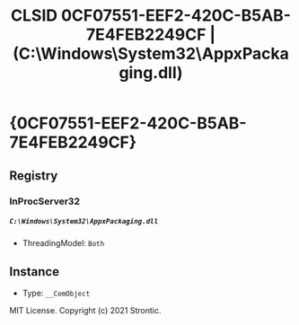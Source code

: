 ﻿---
title: "CLSID 0CF07551-EEF2-420C-B5AB-7E4FEB2249CF | (C:\\Windows\\System32\\AppxPackaging.dll)"
excerpt: What is COM-Object CLSID 0CF07551-EEF2-420C-B5AB-7E4FEB2249CF?
---

# {0CF07551-EEF2-420C-B5AB-7E4FEB2249CF}


## Registry


### InProcServer32

##### `C:\Windows\System32\AppxPackaging.dll`
* ThreadingModel: `Both`

## Instance

* Type: `__ComObject`

MIT License. Copyright (c) 2021 Strontic.


